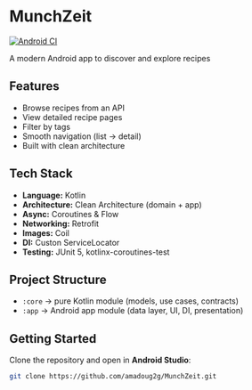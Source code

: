 # MunchZeit

[![Android CI](https://github.com/amadoug2g/MunchZeit/actions/workflows/android-ci.yml/badge.svg)](https://github.com/amadoug2g/MunchZeit/actions/workflows/android-ci.yml)

A modern Android app to discover and explore recipes

## Features
- Browse recipes from an API
- View detailed recipe pages
- Filter by tags
- Smooth navigation (list → detail)
- Built with clean architecture

## Tech Stack
- **Language:** Kotlin
- **Architecture:** Clean Architecture (domain + app)
- **Async:** Coroutines & Flow
- **Networking:** Retrofit
- **Images:** Coil
- **DI:** Custon ServiceLocator
- **Testing:** JUnit 5, kotlinx-coroutines-test

## Project Structure
- `:core` → pure Kotlin module (models, use cases, contracts)
- `:app` → Android app module (data layer, UI, DI, presentation)

## Getting Started
Clone the repository and open in **Android Studio**:

```bash
git clone https://github.com/amadoug2g/MunchZeit.git

